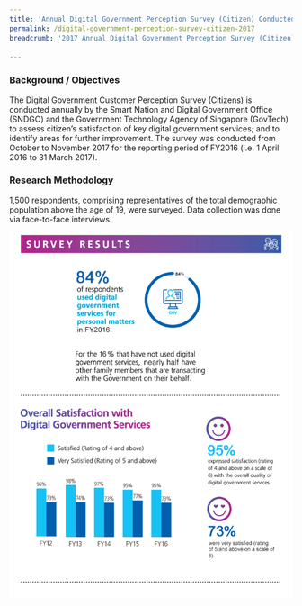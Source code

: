 ```yaml
---
title: 'Annual Digital Government Perception Survey (Citizen) Conducted in 2017'
permalink: /digital-government-perception-survey-citizen-2017
breadcrumb: '2017 Annual Digital Government Perception Survey (Citizen)'

---
```



### **Background / Objectives**

The Digital Government Customer Perception Survey (Citizens) is conducted annually by the Smart Nation and Digital Government Office (SNDGO) and the Government Technology Agency of Singapore (GovTech) to assess citizen’s satisfaction of key digital government services; and to identify areas for further improvement.
The survey was conducted from October to November 2017 for the reporting period of FY2016 (i.e. 1 April 2016 to 31 March 2017).
 
### **Research Methodology**
1,500 respondents, comprising representatives of the total demographic population above the age of 19, were surveyed. Data collection was done via face-to-face interviews.

![Digital Government Perception Survey 2017 for Citizens by GovTech](/images/our-statistics/Digital-Government-Perception-2017-Citizen-GovTech-Smart-Nation-studyv2.png)
